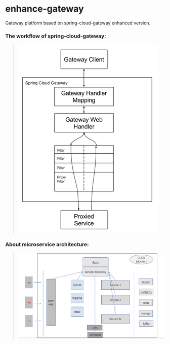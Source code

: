 # enhance-gateway
Gateway platform based on spring-cloud-gateway enhanced version.

### The workflow of spring-cloud-gateway:
>![workflow](https://github.com/IBlogLab/enhance-gateway/blob/master/src/main/resources/public/images/spring_cloud_gateway_diagram.png)

### About microservice architecture:

>![architecture](https://github.com/IBlogLab/enhance-gateway/blob/master/src/main/resources/public/images/microservices_architecture.png)